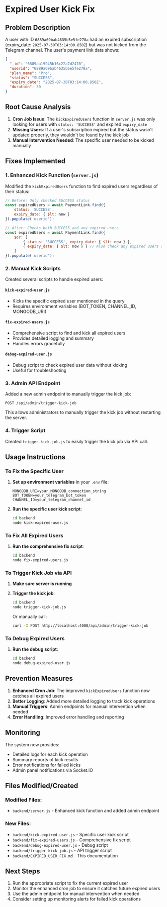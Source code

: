 # Expired User Kick Fix

## Problem Description

A user with ID `6889a69bab4635b5e5fe278a` had an expired subscription (expiry_date: `2025-07-30T03:14:00.850Z`) but was not kicked from the Telegram channel. The user's payment link data shows:

```json
{
  "_id": "6889aa19945b16c22a7d2470",
  "userid": "6889a69bab4635b5e5fe278a",
  "plan_name": "Pro",
  "status": "SUCCESS",
  "expiry_date": "2025-07-30T03:14:00.850Z",
  "duration": 30
}
```

## Root Cause Analysis

1. **Cron Job Issue**: The `kickExpiredUsers` function in `server.js` was only looking for users with `status: 'SUCCESS'` and expired `expiry_date`
2. **Missing Users**: If a user's subscription expired but the status wasn't updated properly, they wouldn't be found by the kick job
3. **Manual Intervention Needed**: The specific user needed to be kicked manually

## Fixes Implemented

### 1. Enhanced Kick Function (`server.js`)

Modified the `kickExpiredUsers` function to find expired users regardless of their status:

```javascript
// Before: Only checked SUCCESS status
const expiredUsers = await PaymentLink.find({
    status: 'SUCCESS',
    expiry_date: { $lt: now }
}).populate('userid');

// After: Checks both SUCCESS and any expired users
const expiredUsers = await PaymentLink.find({
    $or: [
        { status: 'SUCCESS', expiry_date: { $lt: now } },
        { expiry_date: { $lt: now } } // Also check any expired users regardless of status
    ]
}).populate('userid');
```

### 2. Manual Kick Scripts

Created several scripts to handle expired users:

#### `kick-expired-user.js`
- Kicks the specific expired user mentioned in the query
- Requires environment variables (BOT_TOKEN, CHANNEL_ID, MONGODB_URI)

#### `fix-expired-users.js`
- Comprehensive script to find and kick all expired users
- Provides detailed logging and summary
- Handles errors gracefully

#### `debug-expired-user.js`
- Debug script to check expired user data without kicking
- Useful for troubleshooting

### 3. Admin API Endpoint

Added a new admin endpoint to manually trigger the kick job:

```
POST /api/admin/trigger-kick-job
```

This allows administrators to manually trigger the kick job without restarting the server.

### 4. Trigger Script

Created `trigger-kick-job.js` to easily trigger the kick job via API call.

## Usage Instructions

### To Fix the Specific User

1. **Set up environment variables** in your `.env` file:
   ```
   MONGODB_URI=your_MONGODB_connection_string
   BOT_TOKEN=your_telegram_bot_token
   CHANNEL_ID=your_telegram_channel_id
   ```

2. **Run the specific user kick script**:
   ```bash
   cd backend
   node kick-expired-user.js
   ```

### To Fix All Expired Users

1. **Run the comprehensive fix script**:
   ```bash
   cd backend
   node fix-expired-users.js
   ```

### To Trigger Kick Job via API

1. **Make sure server is running**

2. **Trigger the kick job**:
   ```bash
   cd backend
   node trigger-kick-job.js
   ```

   Or manually call:
   ```bash
   curl -X POST http://localhost:4000/api/admin/trigger-kick-job
   ```

### To Debug Expired Users

1. **Run the debug script**:
   ```bash
   cd backend
   node debug-expired-user.js
   ```

## Prevention Measures

1. **Enhanced Cron Job**: The improved `kickExpiredUsers` function now catches all expired users
2. **Better Logging**: Added more detailed logging to track kick operations
3. **Manual Triggers**: Admin endpoints for manual intervention when needed
4. **Error Handling**: Improved error handling and reporting

## Monitoring

The system now provides:
- Detailed logs for each kick operation
- Summary reports of kick results
- Error notifications for failed kicks
- Admin panel notifications via Socket.IO

## Files Modified/Created

### Modified Files:
- `backend/server.js` - Enhanced kick function and added admin endpoint

### New Files:
- `backend/kick-expired-user.js` - Specific user kick script
- `backend/fix-expired-users.js` - Comprehensive fix script
- `backend/debug-expired-user.js` - Debug script
- `backend/trigger-kick-job.js` - API trigger script
- `backend/EXPIRED_USER_FIX.md` - This documentation

## Next Steps

1. Run the appropriate script to fix the current expired user
2. Monitor the enhanced cron job to ensure it catches future expired users
3. Use the admin endpoint for manual intervention when needed
4. Consider setting up monitoring alerts for failed kick operations 